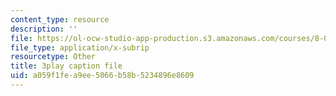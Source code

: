 ```yaml
---
content_type: resource
description: ''
file: https://ol-ocw-studio-app-production.s3.amazonaws.com/courses/8-04-quantum-physics-i-spring-2013/a059f1fea9ee5066b58b5234896e8609_lHhw_SExF1M.vtt
file_type: application/x-subrip
resourcetype: Other
title: 3play caption file
uid: a059f1fe-a9ee-5066-b58b-5234896e8609
---
```

